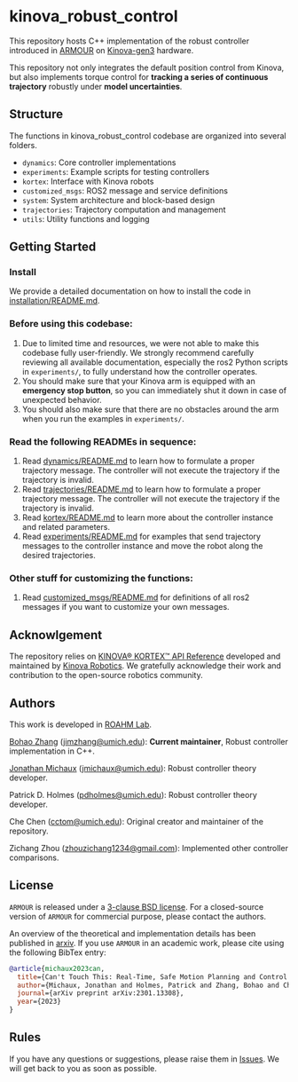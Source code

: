 # kinova_robust_control

This repository hosts C++ implementation of the robust controller introduced in [ARMOUR](https://roahmlab.github.io/armour/) on [Kinova-gen3](https://www.kinovarobotics.com/product/gen3-robots) hardware.

This repository not only integrates the default position control from Kinova, but also implements torque control for **tracking a series of continuous trajectory** robustly under **model uncertainties**.

## Structure
The functions in kinova_robust_control codebase are organized into several folders.
- `dynamics`: Core controller implementations
- `experiments`: Example scripts for testing controllers
- `kortex`: Interface with Kinova robots
- `customized_msgs`: ROS2 message and service definitions
- `system`: System architecture and block-based design
- `trajectories`: Trajectory computation and management
- `utils`: Utility functions and logging

## Getting Started

### Install
We provide a detailed documentation on how to install the code in [installation/README.md](installation/README.md).

### Before using this codebase:
1. Due to limited time and resources, we were not able to make this codebase fully user-friendly. We strongly recommend carefully reviewing all available documentation, especially the ros2 Python scripts in `experiments/`, to fully understand how the controller operates.
2. You should make sure that your Kinova arm is equipped with an **emergency stop button**, so you can immediately shut it down in case of unexpected behavior.
3. You should also make sure that there are no obstacles around the arm when you run the examples in `experiments/`.

### Read the following READMEs in sequence:
1. Read [dynamics/README.md](dynamics/README.md) to learn how to formulate a proper trajectory message. The controller will not execute the trajectory if the trajectory is invalid.
2. Read [trajectories/README.md](trajectories/README.md) to learn how to formulate a proper trajectory message. The controller will not execute the trajectory if the trajectory is invalid.
3. Read [kortex/README.md](kortex/README.md) to learn more about the controller instance and related parameters.
4. Read [experiments/README.md](experiments/README.md) for examples that send trajectory messages to the controller instance and move the robot along the desired trajectories.

### Other stuff for customizing the functions:
1. Read [customized_msgs/README.md](customized_msgs/README.md) for definitions of all ros2 messages if you want to customize your own messages.

## Acknowlgement

The repository relies on [KINOVA® KORTEX™ API Reference](https://github.com/Kinovarobotics/kortex) developed and maintained by [Kinova Robotics](https://www.kinovarobotics.com/). 
We gratefully acknowledge their work and contribution to the open-source robotics community.

## Authors

This work is developed in [ROAHM Lab](https://www.roahmlab.com/). 

[Bohao Zhang](https://cfather.github.io/) (jimzhang@umich.edu): **Current maintainer**, Robust controller implementation in C++.

[Jonathan Michaux](https://jonmichaux.com/) (jmichaux@umich.edu): Robust controller theory developer.

Patrick D. Holmes (pdholmes@umich.edu): Robust controller theory developer.

Che Chen (cctom@umich.edu): Original creator and maintainer of the repository.

Zichang Zhou (zhouzichang1234@gmail.com): Implemented other controller comparisons.

## License

`ARMOUR` is released under a [3-clause BSD license](LICENSE). 
For a closed-source version of `ARMOUR` for commercial purpose, please contact the authors. 

An overview of the theoretical and implementation details has been published in [arxiv](https://arxiv.org/abs/2301.13308). 
If you use `ARMOUR` in an academic work, please cite using the following BibTex entry:
```bibtex
@article{michaux2023can,
  title={Can't Touch This: Real-Time, Safe Motion Planning and Control for Manipulators Under Uncertainty},
  author={Michaux, Jonathan and Holmes, Patrick and Zhang, Bohao and Chen, Che and Wang, Baiyue and Sahgal, Shrey and Zhang, Tiancheng and Dey, Sidhartha and Kousik, Shreyas and Vasudevan, Ram},
  journal={arXiv preprint arXiv:2301.13308},
  year={2023}
}
```

## Rules
If you have any questions or suggestions, please raise them in [Issues](https://github.com/roahmlab/kinova_robust_control/issues).
We will get back to you as soon as possible.